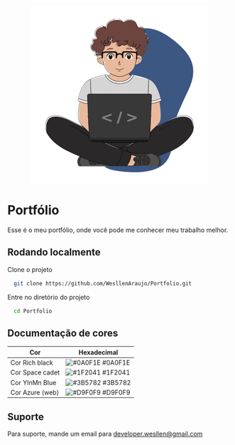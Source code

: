 <div align="center">
  <img src="https://github.com/WesllenAraujo/Portfolio/blob/main/src/images/wesllen-art.png">
</div>

# Portfólio

Esse é o meu portfólio, onde você pode me conhecer meu trabalho melhor.

## Rodando localmente

Clone o projeto

```bash
  git clone https://github.com/WesllenAraujo/Portfolio.git
```

Entre no diretório do projeto

```bash
  cd Portfolio
```

## Documentação de cores

| Cor               | Hexadecimal                                                |
| ----------------- | ---------------------------------------------------------------- |
| Cor Rich black       | ![#0A0F1E](https://via.placeholder.com/10/0A0F1E?text=+) #0A0F1E |
| Cor Space cadet       | ![#1F2041](https://via.placeholder.com/10/1F2041?text=+) #1F2041 |
| Cor YInMn Blue      | ![#3B5782](https://via.placeholder.com/10/3B5782?text=+) #3B5782 |
| Cor Azure (web)       | ![#D9F0F9](https://via.placeholder.com/10/D9F0F9?text=+) #D9F0F9 |

## Suporte

Para suporte, mande um email para <a href="mailto:developer.wesllen@gmail">developer.wesllen@gmail.com</a>

